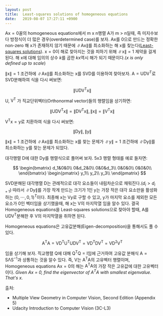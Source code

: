 ```yaml
---
layout: post
title:  Least-squares solutions of homogeneous equations
date:   2019-08-07 17:27:11 +0900
---
```

$\mathsf{Ax = 0}$꼴의 homogeneous equations에서 m x n행렬 A가 m > n일때, 
즉 미지수보다 방정식이 더 많은 경우(overdetermined case)를 보자. 
$\mathsf{Ax}$를 $\mathsf{0}$으로 만드는 정확한 non-zero 해 x가 존재하지 않기 때문에
$\mathsf{\left\lVert Ax \right\rVert}$를 최소화하는 해 x를 찾는다([Least-squares solutions](../../../2019/08/06/least-squares-solutions.html)). $\mathsf{x = 0}$이 해로 찾아지는 것을 피하기 위해 $\mathsf{\left\lVert x \right\rVert = 1}$ 제약을 걸게된다.
해 x에 대해 임의의 상수 $k$를 곱한 $k\mathsf{x}$역시 해가 되기 때문이다.(*x is only defined up to scale*)

$\mathsf{\left\lVert x \right\rVert = 1}$ 조건하에 $\mathsf{\left\lVert Ax \right\rVert}$를 최소화하는 x를 SVD를 이용하여 찾아보자. $\mathsf{A = UDV^T}$로 SVD분해하여 식을 다시 써보면:

$$\mathsf{\left\lVert UDV^Tx \right\rVert}$$

U, $\mathsf{V^T}$ 가 직교단위벡터(Orthonormal vector)들의 행렬임을 상기하면:

$$\mathsf{\left\lVert UDV^Tx \right\rVert = \left\lVert DV^Tx \right\rVert},  \mathsf{\left\lVert x \right\rVert = \left\lVert V^Tx \right\rVert}$$

$\mathsf{V^Tx = y}$로 치환하여 식을 다시 써보면:

$$\mathsf{\left\lVert Dy \right\rVert},  \mathsf{\left\lVert y \right\rVert}$$

$\mathsf{\left\lVert x \right\rVert = 1}$ 조건하에 $\mathsf{\left\lVert Ax \right\rVert}$를 최소화하는 x를 찾는 문제가
$\mathsf{\left\lVert y \right\rVert = 1}$ 조건하에 $\mathsf{\left\lVert Dy \right\rVert}$를 최소화하는 y를 찾는 문제가 되었다. 

대각행렬 D에 대한 Dy를 행렬식으로 풀어써 보자. 5x3 행렬 형태를 예로 들자면:

$$
\begin{bmatrix}
d_1&0&0\\
0&d_2&0\\
0&0&d_3\\
0&0&0\\
0&0&0\\
\end{bmatrix}
\begin{pmatrix}
y_1\\
y_2\\
y_3\\
\end{pmatrix}
$$

SVD분해된 대각행렬 D는 관례적으로 대각 요소들이 내림차순으로 채워진다.($d_i > d_{i+1}$) 
따라서 $\mathsf{\left\lVert Dy \right\rVert}$를 가장 작게 만드는 크기가  1인 y는 가장 작은 대각 요소만을 활성화하는 
$(0, \cdots, 0, 1)^T$이다. 최종해 x는 $\mathsf{Vy}$로 구할 수 있고, y가 마지막 요소를 제외한 모든 요소가 0인 벡터임을 상기했을때, 해 x는 V의 마지막열 임을 알수 있다.
결국 Homogeneous equations을 Least-squares solutions으로 찾아야 할때, A를 $\mathsf{UDV^T}$분해한 후 V의 마지막열을 취하면 된다.

Homogeneous equations은 고유값분해(Eigen-decomposition)을 통해서도 풀 수 있다.

$$\mathsf{A^TA = VD^TU^TUDV^T = VD^TDV^T = VD^2V^T}$$

임을 상기해 보자. 직교행렬 Q에 대해 $\mathsf{Q^TQ = I}$임에 근거하여 고유값 분해식 $\mathsf{A = S\Lambda S^{-1}}$과 상통하는 것을 알수 있다.
즉, V는 $\mathsf{A^TA}$의 고유벡터 행렬이며, Homogeneous equations $\mathsf{Ax = 0}$의 해는 $\mathsf{A^TA}$의 가장 작은 고유값에 대한 고유벡터이다.
*Given Ax = 0, find the eigenvector of $\mathsf{A^TA}$ with smallest eigenvalue. That's x.*

출처:
 * Multiple View Geometry in Computer Vision, Second Edition (Appendix 5)
 * Udacity Introduction to Computer Vision (3C-L3)
